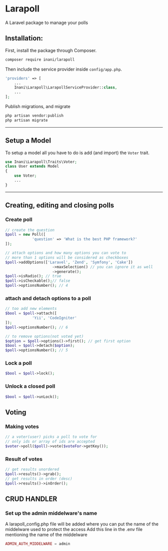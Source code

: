 # Larapoll
A Laravel package to manage your polls


## Installation:
First, install the package through Composer.

```bash
composer require inani/larapoll
```

Then include the service provider inside `config/app.php`.

```php
'providers' => [
    ...
    Inani\Larapoll\LarapollServiceProvider::class,
    ...
];
```
Publish migrations, and migrate

```bash
php artisan vendor:publish
php artisan migrate
```

___

## Setup a Model

To setup a model all you have to do is add (and import) the `Voter` trait.

```php
use Inani\Larapoll\Traits\Voter;
class User extends Model
{
    use Voter;
    ...
}
```

___

## Creating, editing and closing polls

### Create poll
```php
// create the question
$poll = new Poll([
            'question' => 'What is the best PHP framework?'
]); 

// attach options and how many options you can vote to
// more than 1 options will be considered as checkboxes
$poll->addOptions(['Laravel', 'Zend', 'Symfony', 'Cake'])
                     ->maxSelection() // you can ignore it as well
                     ->generate();
$poll->isRadio(); // true
$poll->isCheckable();// false
$poll->optionsNumber(); // 4
```
### attach and detach options to a poll
```php
// too add new elements 
$bool = $poll->attach([
            'Yii', 'CodeIgniter'
]);
$poll->optionsNumber(); // 6

// to remove options(not voted yet)
$option = $poll->options()->first(); // get first option
$bool = $poll->detach($option); 
$poll->optionsNumber(); // 5
```
### Lock a poll
```php
$bool = $poll->lock();
```
### Unlock a closed poll
```php
$bool = $poll->unLock();
```

## Voting

### Making votes
```php
// a voter(user) picks a poll to vote for
// only ids or array of ids are accepted
$voter->poll($poll)->vote($voteFor->getKey());
```
### Result of votes
```php
// get results unordered
$poll->results()->grab();
// get results in order (desc)
$poll->results()->inOrder();
```

## CRUD HANDLER
### Set up the admin middelware's name
A larapoll_config.php file will be added where you can put the name of the middelware used to protect the access
Add this line in the .env file mentioning the name of the middelware

```php
ADMIN_AUTH_MIDDELWARE = admin
```

